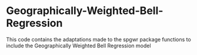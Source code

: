 # Geographically-Weighted-Bell-Regression
This code contains the adaptations made to the spgwr package functions to include the Geographically Weighted Bell Regression model
